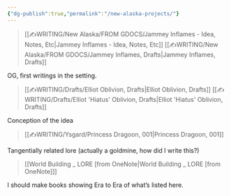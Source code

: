 ```yaml
---
{"dg-publish":true,"permalink":"/new-alaska-projects/"}
---
```



>[[✍WRITING/New Alaska/FROM GDOCS/Jammey Inflames - Idea, Notes, Etc\|Jammey Inflames - Idea, Notes, Etc]]
>[[✍WRITING/New Alaska/FROM GDOCS/Jammey Inflames, Drafts\|Jammey Inflames, Drafts]]

OG, first writings in the setting.
>[[✍WRITING/Drafts/Elliot Oblivion, Drafts\|Elliot Oblivion, Drafts]]
>[[✍WRITING/Drafts/Elliot 'Hiatus' Oblivion, Drafts\|Elliot 'Hiatus' Oblivion, Drafts]]

Conception of the idea
>[[✍WRITING/Ysgard/Princess Dragoon, 001\|Princess Dragoon, 001]]

Tangentially related lore (actually a goldmine, how did I write this?)
>[[World Building _ LORE [from OneNote\|World Building _ LORE [from OneNote]]]

I should make books showing Era to Era of what’s listed here.